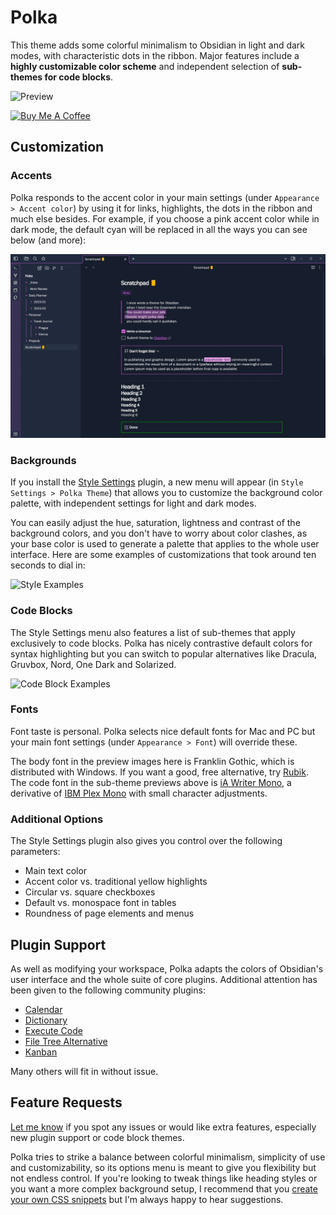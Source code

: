 # Polka

This theme adds some colorful minimalism to Obsidian in light and dark modes, with characteristic dots in the ribbon. Major features include a **highly customizable color scheme** and independent selection of **sub-themes for code blocks**.

![Preview](assets/polka_full_size.png)

<a href="https://www.buymeacoffee.com/callumhackett" target="_blank"><img src="https://cdn.buymeacoffee.com/buttons/v2/default-yellow.png" alt="Buy Me A Coffee" style="height: 60px !important;width: 217px !important;" ></a>

## Customization

### Accents

Polka responds to the accent color in your main settings (under `Appearance > Accent color`) by using it for links, highlights, the dots in the ribbon and much else besides. For example, if you choose a pink accent color while in dark mode, the default cyan will be replaced in all the ways you can see below (and more):

![Color Customization](assets/accent_customization.png)

### Backgrounds

If you install the [Style Settings](https://github.com/mgmeyers/obsidian-style-settings) plugin, a new menu will appear (in `Style Settings > Polka Theme`) that allows you to customize the background color palette, with independent settings for light and dark modes.

You can easily adjust the hue, saturation, lightness and contrast of the background colors, and you don't have to worry about color clashes, as your base color is used to generate a palette that applies to the whole user interface. Here are some examples of customizations that took around ten seconds to dial in:

![Style Examples](assets/background_customization.png)

### Code Blocks

The Style Settings menu also features a list of sub-themes that apply exclusively to code blocks. Polka has nicely contrastive default colors for syntax highlighting but you can switch to popular alternatives like Dracula, Gruvbox, Nord, One Dark and Solarized.

![Code Block Examples](assets/code_examples.png)

### Fonts

Font taste is personal. Polka selects nice default fonts for Mac and PC but your main font settings (under `Appearance > Font`) will override these.

The body font in the preview images here is Franklin Gothic, which is distributed with Windows. If you want a good, free alternative, try [Rubik](https://fonts.google.com/specimen/Rubik). The code font in the sub-theme previews above is [iA Writer Mono](https://github.com/iaolo/iA-Fonts/tree/master/iA%20Writer%20Mono), a derivative of [IBM Plex Mono](https://github.com/IBM/plex) with small character adjustments.

### Additional Options

The Style Settings plugin also gives you control over the following parameters:

- Main text color
- Accent color vs. traditional yellow highlights
- Circular vs. square checkboxes
- Default vs. monospace font in tables
- Roundness of page elements and menus

## Plugin Support

As well as modifying your workspace, Polka adapts the colors of Obsidian's user interface and the whole suite of core plugins. Additional attention has been given to the following community plugins:

- [Calendar](https://github.com/liamcain/obsidian-calendar-plugin)
- [Dictionary](https://github.com/phibr0/obsidian-dictionary)
- [Execute Code](https://github.com/twibiral/obsidian-execute-code)
- [File Tree Alternative](https://github.com/ozntel/file-tree-alternative)
- [Kanban](https://github.com/mgmeyers/obsidian-kanban)

Many others will fit in without issue.

## Feature Requests

[Let me know](https://github.com/callumhackett/obsidian_polka_theme/issues) if you spot any issues or would like extra features, especially new plugin support or code block themes.

Polka tries to strike a balance between colorful minimalism, simplicity of use and customizability, so its options menu is meant to give you flexibility but not endless control. If you're looking to tweak things like heading styles or you want a more complex background setup, I recommend that you [create your own CSS snippets](https://help.obsidian.md/Extending+Obsidian/CSS+snippets) but I'm always happy to hear suggestions.
